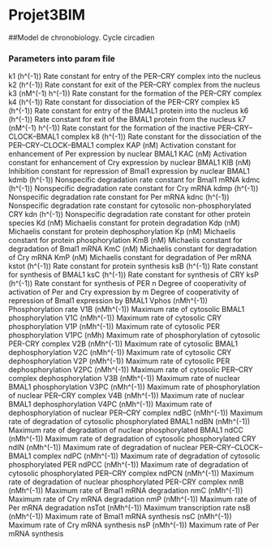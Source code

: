 # Projet3BIM
##Model de chronobiology. Cycle circadien
### Parameters into param file
k1 (h^(-1)) Rate constant for entry of the PER–CRY complex into the nucleus 
k2 (h^(-1)) Rate constant for exit of the PER–CRY complex from the nucleus
k3 (nM^(-1) h^(-1)) Rate constant for the formation of the PER–CRY complex 
k4 (h^(-1)) Rate constant for dissociation of the PER–CRY complex 
k5 (h^(-1)) Rate constant for entry of the BMAL1 protein into the nucleus
k6 (h^(-1)) Rate constant for exit of the BMAL1 protein from the nucleus 
k7 (nM^(-1) h^(-1)) Rate constant for the formation of the inactive PER–CRY–CLOCK–BMAL1 complex
k8 (h^(-1)) Rate constant for the dissociation of the PER–CRY–CLOCK–BMAL1 complex
KAP (nM) Activation constant for enhancement of Per expression by nuclear BMAL1 
KAC (nM) Activation constant for enhancement of Cry expression by nuclear BMAL1 
KIB (nM) Inhibition constant for repression of Bmal1 expression by nuclear BMAL1
kdmb (h^(-1)) Nonspecific degradation rate constant for Bmal1 mRNA 
kdmc (h^(-1)) Nonspecific degradation rate constant for Cry mRNA 
kdmp (h^(-1)) Nonspecific degradation rate constant for Per mRNA 
kdnc (h^(-1)) Nonspecific degradation rate constant for cytosolic non-phosphorylated CRY 
kdn (h^(-1)) Nonspecific degradation rate constant for other protein species 
Kd (nM) Michaelis constant for protein degradation
Kdp (nM) Michaelis constant for protein dephosphorylation 
Kp (nM) Michaelis constant for protein phosphorylation
KmB (nM) Michaelis constant for degradation of Bmal1 mRNA 
KmC (nM) Michaelis constant for degradation of Cry mRNA
KmP (nM) Michaelis constant for degradation of Per mRNA 
kstot (h^(-1)) Rate constant for protein synthesis 
ksB (h^(-1)) Rate constant for synthesis of BMAL1 
ksC (h^(-1)) Rate constant for synthesis of CRY 
ksP (h^(-1)) Rate constant for synthesis of PER
n Degree of cooperativity of activation of Per and Cry expression by 
m Degree of cooperativity of repression of Bmal1 expression by BMAL1 
Vphos (nMh^(-1)) Phosphorylation rate 
V1B (nMh^(-1)) Maximum rate of cytosolic BMAL1 phosphorylation 
V1C (nMh^(-1)) Maximum rate of cytosolic CRY phosphorylation 
V1P (nMh^(-1)) Maximum rate of cytosolic PER phosphorylation 
V1PC (nMh) Maximum rate of phosphorylation of cytosolic PER-CRY complex 
V2B (nMh^(-1)) Maximum rate of cytosolic BMAL1 dephosphorylation 
V2C (nMh^(-1)) Maximum rate of cytosolic CRY dephosphorylation 
V2P (nMh^(-1)) Maximum rate of cytosolic PER dephosphorylation
V2PC (nMh^(-1)) Maximum rate of cytosolic PER–CRY complex dephosphorylation 
V3B (nMh^(-1)) Maximum rate of nuclear BMAL1 phosphorylation 
V3PC (nMh^(-1)) Maximum rate of phosphorylation of nuclear PER–CRY complex 
V4B (nMh^(-1)) Maximum rate of nuclear BMAL1 dephosphorylation
V4PC (nMh^(-1)) Maximum rate of dephosphorylation of nuclear PER–CRY complex
ndBC (nMh^(-1)) Maximum rate of degradation of cytosolic phosphorylated BMAL1 
ndBN (nMh^(-1)) Maximum rate of degradation of nuclear phosphorylated BMAL1 
ndCC (nMh^(-1)) Maximum rate of degradation of cytosolic phosphorylated CRY 
ndIN (nMh^(-1)) Maximum rate of degradation of nuclear PER–CRY–CLOCK–BMAL1 complex 
ndPC (nMh^(-1)) Maximum rate of degradation of cytosolic phosphorylated PER 
ndPCC (nMh^(-1)) Maximum rate of degradation of cytosolic phosphorylated PER–CRY complex 
ndPCN (nMh^(-1)) Maximum rate of degradation of nuclear phosphorylated PER-CRY complex 
nmB (nMh^(-1)) Maximum rate of Bmal1 mRNA degradation 
nmC (nMh^(-1)) Maximum rate of Cry mRNA degradation 
nmP (nMh^(-1)) Maximum rate of Per mRNA degradation 
nsTot (nMh^(-1)) Maximum transcription rate 
nsB (nMh^(-1)) Maximum rate of Bmal1 mRNA synthesis
nsC (nMh^(-1)) Maximum rate of Cry mRNA synthesis
nsP (nMh^(-1)) Maximum rate of Per mRNA synthesis 
